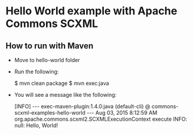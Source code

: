 # Hello World example with Apache Commons SCXML

## How to run with Maven

- Move to hello-world folder
- Run the following:

    $ mvn clean package
    $ mvn exec:java

- You will see a message like the following:

    [INFO] --- exec-maven-plugin:1.4.0:java (default-cli) @ commons-scxml-examples-hello-world ---
    Aug 03, 2015 8:12:59 AM org.apache.commons.scxml2.SCXMLExecutionContext execute
    INFO: null: Hello, World!
